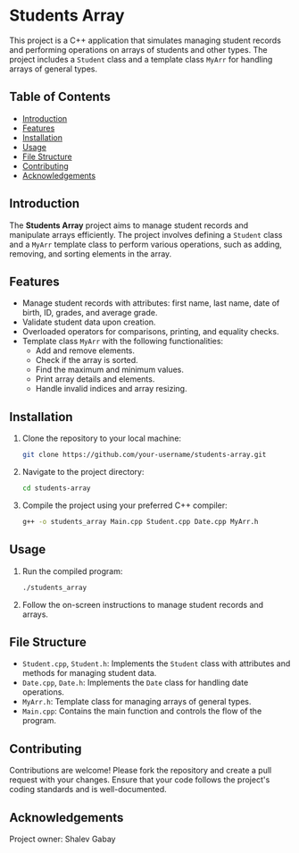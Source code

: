 # Students Array

This project is a C++ application that simulates managing student records and performing operations on arrays of students and other types. The project includes a `Student` class and a template class `MyArr` for handling arrays of general types.

## Table of Contents

- [Introduction](#introduction)
- [Features](#features)
- [Installation](#installation)
- [Usage](#usage)
- [File Structure](#file-structure)
- [Contributing](#contributing)
- [Acknowledgements](#acknowledgements)

## Introduction

The **Students Array** project aims to manage student records and manipulate arrays efficiently. The project involves defining a `Student` class and a `MyArr` template class to perform various operations, such as adding, removing, and sorting elements in the array.

## Features

- Manage student records with attributes: first name, last name, date of birth, ID, grades, and average grade.
- Validate student data upon creation.
- Overloaded operators for comparisons, printing, and equality checks.
- Template class `MyArr` with the following functionalities:
  - Add and remove elements.
  - Check if the array is sorted.
  - Find the maximum and minimum values.
  - Print array details and elements.
  - Handle invalid indices and array resizing.

## Installation

1. Clone the repository to your local machine:
    ```sh
    git clone https://github.com/your-username/students-array.git
    ```
2. Navigate to the project directory:
    ```sh
    cd students-array
    ```
3. Compile the project using your preferred C++ compiler:
    ```sh
    g++ -o students_array Main.cpp Student.cpp Date.cpp MyArr.h
    ```

## Usage

1. Run the compiled program:
    ```sh
    ./students_array
    ```
2. Follow the on-screen instructions to manage student records and arrays.

## File Structure

- `Student.cpp`, `Student.h`: Implements the `Student` class with attributes and methods for managing student data.
- `Date.cpp`, `Date.h`: Implements the `Date` class for handling date operations.
- `MyArr.h`: Template class for managing arrays of general types.
- `Main.cpp`: Contains the main function and controls the flow of the program.

## Contributing

Contributions are welcome! Please fork the repository and create a pull request with your changes. Ensure that your code follows the project's coding standards and is well-documented.

## Acknowledgements

Project owner: Shalev Gabay

